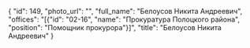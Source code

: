{
    "id": 149,
    "photo_url": "",
    "full_name": "Белоусов Никита Андреевич",
    "offices": "[{\"id\": \"02-16\", \"name\": \"Прокуратура Полоцкого района\", \"position\": \"Помощник прокурора\"}]",
    "title": "Белоусов Никита Андреевич"
}